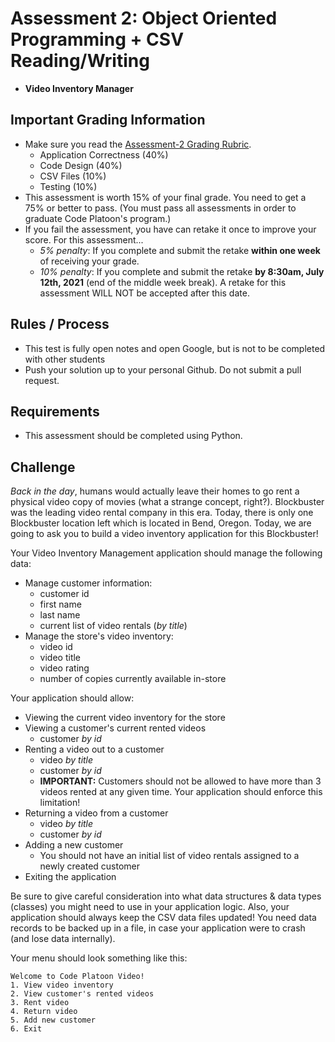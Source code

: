 # Assessment 2: Object Oriented Programming + CSV Reading/Writing
- **Video Inventory Manager**

## Important Grading Information
- Make sure you read the [Assessment-2 Grading Rubric](https://docs.google.com/spreadsheets/d/1AlAQukmB3SS7IyW2hu0zY-9RaQnHY3lLeTi2O1fUb30/edit?usp=sharing).
  - Application Correctness (40%)
  - Code Design (40%)
  - CSV Files (10%)
  - Testing (10%)
- This assessment is worth 15% of your final grade. You need to get a 75% or better to pass. (You must pass all assessments in order to graduate Code Platoon's program.)
- If you fail the assessment, you have can retake it once to improve your score. For this assessment... 
  - *5% penalty*: If you complete and submit the retake **within one week** of receiving your grade. 
  - *10% penalty*: If you complete and submit the retake **by 8:30am, July 12th, 2021** (end of the middle week break). A retake for this assessment WILL NOT be accepted after this date.

## Rules / Process
- This test is fully open notes and open Google, but is not to be completed with other students
- Push your solution up to your personal Github. Do not submit a pull request. 

## Requirements
- This assessment should be completed using Python.

## Challenge
*Back in the day*, humans would actually leave their homes to go rent a physical video copy of movies (what a strange concept, right?). Blockbuster was the leading video rental company in this era. Today, there is only one Blockbuster location left which is located in Bend, Oregon. Today, we are going to ask you to build a video inventory application for this Blockbuster!

Your Video Inventory Management application should manage the following data:
- Manage customer information:
  - customer id
  - first name
  - last name
  - current list of video rentals (*by title*)
- Manage the store's video inventory:
  - video id
  - video title
  - video rating
  - number of copies currently available in-store

Your application should allow:
- Viewing the current video inventory for the store
- Viewing a customer's current rented videos
  - customer *by id*
- Renting a video out to a customer
  - video *by title*
  - customer *by id*
  - **IMPORTANT:** Customers should not be allowed to have more than 3 videos rented at any given time. Your application should enforce this limitation!
- Returning a video from a customer
  - video *by title*
  - customer *by id*
- Adding a new customer
  - You should not have an initial list of video rentals assigned to a newly created customer
- Exiting the application

Be sure to give careful consideration into what data structures & data types (classes) you might need to use in your application logic. Also, your application should always keep the CSV data files updated! You need data records to be backed up in a file, in case your application were to crash (and lose data internally).

Your menu should look something like this: 
```
Welcome to Code Platoon Video!
1. View video inventory
2. View customer's rented videos
3. Rent video
4. Return video
5. Add new customer
6. Exit
```
